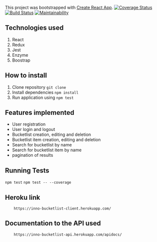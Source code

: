 This project was bootstrapped with [Create React App](https://github.com/facebookincubator/create-react-app).
[![Coverage Status](https://coveralls.io/repos/github/inno-asiimwe/bucketlist-react-client/badge.svg?branch=ch-write-tests-153302352)](https://coveralls.io/github/inno-asiimwe/bucketlist-react-client?branch=develop)
[![Build Status](https://travis-ci.org/inno-asiimwe/bucketlist-react-client.svg?branch=develop)](https://travis-ci.org/inno-asiimwe/bucketlist-react-client)
[![Maintainability](https://api.codeclimate.com/v1/badges/0b7c3dba5ba2b0d047b9/maintainability)](https://codeclimate.com/github/inno-asiimwe/bucketlist-react-client/maintainability)

## Technologies used 
1. React
2. Redux
3. Jest
4. Enzyme
5. Boostrap


## How to install
1. Clone repository
```git clone```
2. Install dependencies
```npm install```
3. Run application using 
```npm test```

## Features implemented
* User registration
* User login and logout
* Bucketlist creation, editing and deletion
* Bucketlist item creation, editing and deletion
* Search for bucketlist by name
* Search for bucketlist item by name
* pagination of results

## Running Tests
   ``` npm test ```
   ```npm test -- --coverage```

## Heroku link
        https://inno-bucketlist-client.herokuapp.com/

## Documentation to the API used
        https://inno-bucketlist-api.herokuapp.com/apidocs/
